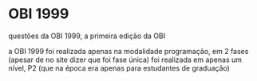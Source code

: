 #  OBI 1999
questões da OBI 1999, a primeira edição da OBI

a OBI 1999 foi realizada apenas na modalidade programação, em 2 fases (apesar de no site dizer que foi fase única)
foi realizada em apenas um nível, P2 (que na época era apenas para estudantes de graduação)
